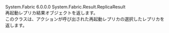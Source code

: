 <Type Name="RestartReplicaResult" FullName="System.Fabric.Result.RestartReplicaResult">
  <TypeSignature Language="C#" Value="public class RestartReplicaResult : System.Fabric.Result.ReplicaResult" />
  <TypeSignature Language="ILAsm" Value=".class public auto ansi serializable beforefieldinit RestartReplicaResult extends System.Fabric.Result.ReplicaResult" />
  <TypeSignature Language="DocId" Value="T:System.Fabric.Result.RestartReplicaResult" />
  <TypeSignature Language="VB.NET" Value="Public Class RestartReplicaResult&#xA;Inherits ReplicaResult" />
  <TypeSignature Language="F#" Value="type RestartReplicaResult = class&#xA;    inherit ReplicaResult" />
  <AssemblyInfo>
    <AssemblyName>System.Fabric</AssemblyName>
    <AssemblyVersion>6.0.0.0</AssemblyVersion>
  </AssemblyInfo>
  <Base>
    <BaseTypeName>System.Fabric.Result.ReplicaResult</BaseTypeName>
  </Base>
  <Interfaces />
  <Docs>
    <summary>
            再起動レプリカ結果オブジェクトを返します。
            </summary>
    <remarks>
            このクラスは、アクションが呼び出された再起動レプリカの選択したレプリカを返します。
            </remarks>
  </Docs>
  <Members />
</Type>
